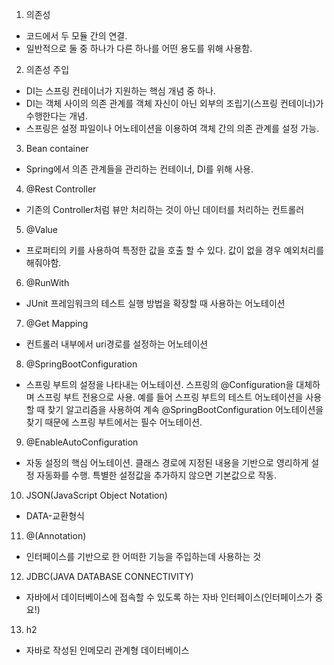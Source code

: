 ﻿1. 의존성
 - 코드에서 두 모듈 간의 연결.
 - 일반적으로 둘 중 하나가 다른 하나를 어떤 용도를 위해 사용함.

2. 의존성 주입
 - DI는 스프링 컨테이너가 지원하는 핵심 개념 중 하나.
 - DI는 객체 사이의 의존 관계를 객체 자신이 아닌 외부의 조립기(스프링 컨테이너)가 수행한다는 개념.
 - 스프링은 설정 파일이나 어노테이션을 이용하여 객체 간의 의존 관계를 설정 가능.

3. Bean container
 - Spring에서 의존 관계들을 관리하는 컨테이너, DI를 위해 사용.

4. @Rest Controller
 - 기존의 Controller처럼 뷰만 처리하는 것이 아닌 데이터를 처리하는 컨트롤러

5. @Value
 - 프로퍼티의 키를 사용하여 특정한 값을 호출 할 수 있다. 값이 없을 경우 예외처리를 해줘야함.

6. @RunWith
 - JUnit 프레임워크의 테스트 실행 방법을 확장할 때 사용하는 어노테이션

7. @Get Mapping
 - 컨트롤러 내부에서 uri경로를 설정하는 어노테이션

8. @SpringBootConfiguration
 - 스프링 부트의 설정을 나타내는 어노테이션. 스프링의 @Configuration을 대체하며 스프링 부트 전용으로 사용. 예를 들어 스프링 부트의 테스트 어노테이션을 사용할 때 찾기 알고리즘을 사용하여 계속 @SpringBootConfiguration 어노테이션을 찾기 때문에 스프링 부트에서는 필수 어노테이션.

9. @EnableAutoConfiguration
 - 자동 설정의 핵심 어노테이션. 클래스 경로에 지정된 내용을 기반으로 영리하게 설정 자동화를 수행. 특별한 설정값을 추가하지 않으면 기본값으로 작동.

10. JSON(JavaScript Object Notation)
 - DATA-교환형식

11. @(Annotation)
 - 인터페이스를 기반으로 한 어떠한 기능을 주입하는데 사용하는 것

12. JDBC(JAVA DATABASE CONNECTIVITY)
 - 자바에서 데이터베이스에 접속할 수 있도록 하는 자바 인터페이스(인터페이스가 중요!)

13. h2
 - 자바로 작성된 인메모리 관계형 데이터베이스
